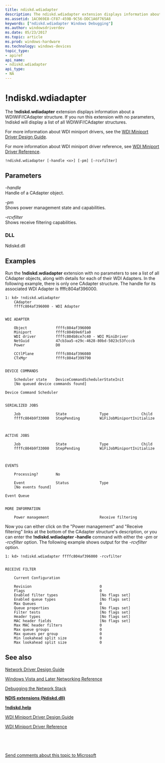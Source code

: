 ```yaml
---
title: ndiskd.wdiadapter
description: The ndiskd.wdiadapter extension displays information about a WDIWiFi CAdapter structure. If you run this extension with no parameters, ndiskd will display a list of all WDIWiFi CAdapter structures.
ms.assetid: 1AC069E8-CF87-459B-9C56-DDC1A6F765A8
keywords: ["ndiskd.wdiadapter Windows Debugging"]
ms.author: windowsdriverdev
ms.date: 05/23/2017
ms.topic: article
ms.prod: windows-hardware
ms.technology: windows-devices
topic_type:
- apiref
api_name:
- ndiskd.wdiadapter
api_type:
- NA
---
```


# !ndiskd.wdiadapter


The **!ndiskd.wdiadapter** extension displays information about a WDIWiFi!CAdapter structure. If you run this extension with no parameters, !ndiskd will display a list of all WDIWiFi!CAdapter structures.

For more information about WDI miniport drivers, see the [WDI Miniport Driver Design Guide](https://msdn.microsoft.com/windows/hardware/drivers/network/wdi-miniport-driver-design-guide).

For more information about WDI miniport driver reference, see [WDI Miniport Driver Reference](https://msdn.microsoft.com/library/windows/hardware/dn926075).

```
!ndiskd.wdiadapter [-handle <x>] [-pm] [-rcvfilter] 
```

## <span id="Parameters"></span><span id="parameters"></span><span id="PARAMETERS"></span>Parameters


<span id="_______-handle______"></span><span id="_______-HANDLE______"></span> *-handle*   
Handle of a CAdapter object.

<span id="_______-pm______"></span><span id="_______-PM______"></span> *-pm*   
Shows power management state and capabilities.

<span id="_______-rcvfilter______"></span><span id="_______-RCVFILTER______"></span> *-rcvfilter*   
Shows receive filtering capabilities.

### <span id="DLL"></span><span id="dll"></span>DLL

Ndiskd.dll

Examples
--------

Run the **!ndiskd.wdiadapter** extension with no parameters to see a list of all CAdapter objects, along with details for each of their WDI Adapters. In the following example, there is only one CAdapter structure. The handle for its associated WDI Adapter is ffffc804af396000.

```
1: kd> !ndiskd.wdiadapter
    CAdapter                                                                    
    ffffc804af396000 - WDI Adapter


WDI ADAPTER

    Object             ffffc804af396000
    Miniport           ffffc804b9e6f1a0
    WDI driver         ffffc804b8ce7c40 - WDI MiniDriver
    NetGuid            47cb3aa5-e29c-4628-80bd-5023c53fcccb
    Power              D0

    CCtlPlane          ffffc804af396080
    CTxMgr             ffffc804af399790


DEVICE COMMANDS

    Scheduler state    DeviceCommandSchedulerStateInit
    [No queued device commands found]

Device Command Scheduler


SERIALIZED JOBS

    Job                State               Type               Child             
    ffffc804b9f33000   StepPending         WiFiJobMiniportInitialize



ACTIVE JOBS

    Job                State               Type               Child             
    ffffc804b9f33000   StepPending         WiFiJobMiniportInitialize



EVENTS

    Processing?        No

    Event              Status              Type                                 
    [No events found]

Event Queue


MORE INFORMATION

    Power management                       Receive filtering
```

Now you can either click on the "Power management" and "Receive filtering" links at the bottom of the CAdapter structure's description, or you can enter the **!ndiskd.wdiadapter -handle** command with either the *-pm* or *-rcvfilter* option. The following example shows output for the *-rcvfilter* option.

```
1: kd> !ndiskd.wdiadapter ffffc804af396000 -rcvfilter


RECEIVE FILTER

    Current Configuration

    Revision                               0
    Flags                                  0
    Enabled filter types                   [No flags set]
    Enabled queue types                    [No flags set]
    Max Queues                             0
    Queue properties                       [No flags set]
    Filter tests                           [No flags set]
    Header types                           [No flags set]
    MAC header fields                      [No flags set]
    Max MAC header filters                 0
    Max queue groups                       0
    Max queues per group                   0
    Min lookahead split size               0
    Max lookahead split size               0
```

## <span id="see_also"></span>See also


[Network Driver Design Guide](https://msdn.microsoft.com/windows/hardware/drivers/network/index)

[Windows Vista and Later Networking Reference](https://msdn.microsoft.com/library/windows/hardware/ff571081)

[Debugging the Network Stack](https://go.microsoft.com/fwlink/p/?linkid=845311)

[**NDIS extensions (Ndiskd.dll)**](ndis-extensions--ndiskd-dll-.md)

[**!ndiskd.help**](-ndiskd-help.md)

[WDI Miniport Driver Design Guide](https://msdn.microsoft.com/windows/hardware/drivers/network/wdi-miniport-driver-design-guide)

[WDI Miniport Driver Reference](https://msdn.microsoft.com/library/windows/hardware/dn926075)

 

 

[Send comments about this topic to Microsoft](mailto:wsddocfb@microsoft.com?subject=Documentation%20feedback%20[debugger\debugger]:%20!ndiskd.wdiadapter%20%20RELEASE:%20%285/15/2017%29&body=%0A%0APRIVACY%20STATEMENT%0A%0AWe%20use%20your%20feedback%20to%20improve%20the%20documentation.%20We%20don't%20use%20your%20email%20address%20for%20any%20other%20purpose,%20and%20we'll%20remove%20your%20email%20address%20from%20our%20system%20after%20the%20issue%20that%20you're%20reporting%20is%20fixed.%20While%20we're%20working%20to%20fix%20this%20issue,%20we%20might%20send%20you%20an%20email%20message%20to%20ask%20for%20more%20info.%20Later,%20we%20might%20also%20send%20you%20an%20email%20message%20to%20let%20you%20know%20that%20we've%20addressed%20your%20feedback.%0A%0AFor%20more%20info%20about%20Microsoft's%20privacy%20policy,%20see%20http://privacy.microsoft.com/default.aspx. "Send comments about this topic to Microsoft")





